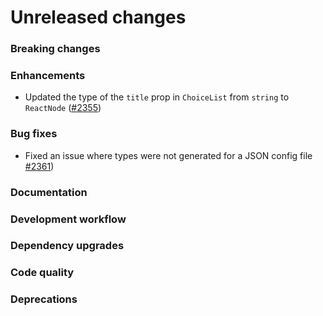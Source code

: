 # Unreleased changes

### Breaking changes

### Enhancements

- Updated the type of the `title` prop in `ChoiceList` from `string` to `ReactNode` ([#2355](https://github.com/Shopify/polaris-react/pull/2355))

### Bug fixes

- Fixed an issue where types were not generated for a JSON config file [#2361](https://github.com/Shopify/polaris-react/pull/2361))

### Documentation

### Development workflow

### Dependency upgrades

### Code quality

### Deprecations

